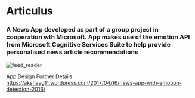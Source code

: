 # Articulus

### A News App developed as part of a group project in cooperation wth Microsoft. App makes use of the emotion API from Microsoft Cognitive Services Suite to help provide personalised news article recommendations

![feed_reader](https://user-images.githubusercontent.com/9306774/36156749-e23e7fa4-10cf-11e8-9e2a-4addb80d9109.jpg)



App Design Further Details
https://akshayg11.wordpress.com/2017/04/16/news-app-with-emotion-detection-2016/

